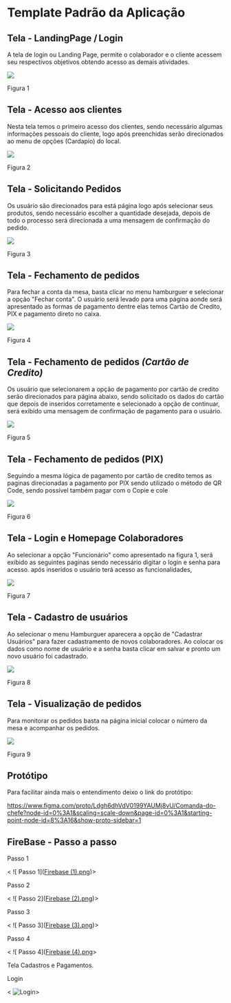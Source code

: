 # Template Padrão da Aplicação

## Tela - LandingPage / Login 

A tela de login ou Landing Page, permite o colaborador e o cliente acessem seu respectivos objetivos  obtendo acesso as demais atividades.



<img src="./img/0101.png">



Figura 1

## Tela -  Acesso aos clientes

Nesta tela temos o primeiro acesso dos clientes, sendo necessário algumas informações pessoais do cliente, logo após preenchidas serão direcionados ao menu de opções (Cardapio) do local.



<img src="./img/0202.png">



Figura 2





## Tela - Solicitando Pedidos

Os usuário são direcionados para está página logo após selecionar seus produtos, sendo necessário escolher a quantidade desejada, depois de todo o processo será direcionada a uma mensagem de confirmação do pedido.





<img src="./img/0303.png">



Figura 3





## Tela - Fechamento de pedidos

Para fechar a conta da mesa, basta clicar no menu hamburguer e selecionar a opção "Fechar conta". O usuário será levado para uma página aonde será apresentado as formas de pagamento dentre elas temos Cartão de Credito, PIX e pagamento direto no caixa.



<img src="./img/0404.png">



 Figura 4



## Tela - Fechamento de pedidos *(Cartão de Credito)*

Os usuário que selecionarem a opção de pagamento por cartão de credito  serão direcionados para página abaixo, sendo solicitado os dados do cartão que depois de inseridos corretamente e selecionado a opção de continuar, será exibido uma mensagem de confirmação de pagamento para o usuário.

<img src="./img/0505.png">



Figura 5



## Tela - Fechamento de pedidos (PIX)

Seguindo a mesma lógica de pagamento por cartão de credito temos as paginas direcionadas a pagamento por PIX sendo utilizado o método de QR Code, sendo possível também pagar com o Copie e cole

<img src="./img/0606.png">

 Figura 6



## Tela -  Login e Homepage Colaboradores

 Ao selecionar a opção "Funcionário" como apresentado na figura 1, será exibido as seguintes paginas sendo necessário  digitar o login e senha para acesso. após inseridos o usuário terá acesso as funcionalidades,

<img src="./img/0707.png">



Figura 7



## Tela -  Cadastro de usuários

 Ao selecionar o menu Hamburguer aparecera a opção de "Cadastrar Usuários" para fazer cadastramento de novos colaboradores. Ao colocar os dados como nome de usuário e a senha basta clicar em salvar  e pronto um novo usuário foi cadastrado.

<img src="./img/0808.png">

Figura 8

## Tela -  Visualização de pedidos

Para monitorar os pedidos basta na página inicial colocar o número da mesa e acompanhar os pedidos.

<img src="./img/0909.png">

Figura 9



## Protótipo

Para facilitar ainda mais o entendimento deixo o link do protótipo: 



https://www.figma.com/proto/Ldgh6dhVdV0199YAUMj8vU/Comanda-do-chefe?node-id=0%3A1&scaling=scale-down&page-id=0%3A1&starting-point-node-id=8%3A16&show-proto-sidebar=1



## FireBase - Passo a passo

Passo 1

< ![ Passo 1]([Firebase (1).png](https://github.com/ICEI-PUC-Minas-PMV-ADS/pmv-ads-2022-2-e3-proj-mov-t2-comanda-do-chefe/blob/main/docs/img/FireBase%20(1).png))>

Passo 2

< ![ Passo 2]([Firebase (2).png](https://github.com/ICEI-PUC-Minas-PMV-ADS/pmv-ads-2022-2-e3-proj-mov-t2-comanda-do-chefe/blob/main/docs/img/FireBase%20(2).png))>

Passo 3

< ![ Passo 3]([Firebase (3).png](https://github.com/ICEI-PUC-Minas-PMV-ADS/pmv-ads-2022-2-e3-proj-mov-t2-comanda-do-chefe/blob/main/docs/img/FireBase%20(3).png))>

Passo 4

< ![ Passo 4]([Firebase (4).png](https://github.com/ICEI-PUC-Minas-PMV-ADS/pmv-ads-2022-2-e3-proj-mov-t2-comanda-do-chefe/blob/main/docs/img/FireBase%20(4).png)>



Tela Cadastros e Pagamentos.

Login

< ![ Login]([tela_login.jpg](https://github.com/ICEI-PUC-Minas-PMV-ADS/pmv-ads-2022-2-e3-proj-mov-t2-comanda-do-chefe/blob/main/docs/img/tela_login.jpg))>







